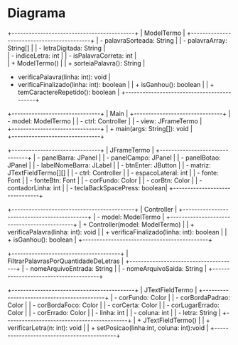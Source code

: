 


# Diagrama

+-------------------------------------------+
|   ModelTermo                              |
+-------------------------------------------+
| - palavraSorteada: String                 |
| - palavraArray: String[]                  |
| - letraDigitada: String                   |  
| - indiceLetra: int                        |
| - isPalavraCorreta: int                   |  
| + ModelTermo()                            |
| + sorteiaPalavra(): String                |
+ verificaPalavra(linha: int): void         |
+ verificaFinalizado(linha: int): boolean   |
| + isGanhou(): boolean                     |
| + temCaractereRepetido(): boolean         |
+-------------------------------------------+




+-------------------------------+
|      Main                     |
+-------------------------------+
| - model: ModelTermo           |
| - ctrl: Controller            |
| - view: JFrameTermo           |  
+-------------------------------+
| + main(args: String[]): void  |  
+-------------------------------+

+-------------------------------+
|   JFrameTermo                 |
+-------------------------------+
| - panelBarra: JPanel          |
| - panelCampo: JPanel          |
| - panelBotao: JPanel          |
| - labelNomeBarra: JLabel      |
| - btnEnter: JButton           |
| - matriz: JTextFieldTermo[][] |
| - ctrl: Controller            |
| - espacoLateral: int          |
| - fonte: Font                 |
| - fonteBtn: Font              |
| - corFundo: Color             |
| - corBtn: Color               |
| - contadorLinha: int          |
| - teclaBackSpacePress: boolean|
+-------------------------------+

+-------------------------------------------+
|   Controller                               |
+--------------------------------------------+
| - model: ModelTermo                        |
+--------------------------------------------+
| + Controller(model: ModelTermo)            |
| + verificaPalavra(linha: int): void        |
| + verificaFinalizado(linha: int): boolean  |
| + isGanhou(): boolean                      |
+--------------------------------------------+


+--------------------------------------+
| FiltrarPalavrasPorQuantidadeDeLetras |
+--------------------------------------+
| - nomeArquivoEntrada: String         |
| - nomeArquivoSaida: String           |
+--------------------------------------+

+-------------------------------------------+
| JTextFieldTermo                           |
+-------------------------------------------+
| - corFundo: Color                         |
| - corBordaPadrao: Color                   |
| - corBordaFoco: Color                     |
| - corCerta: Color                         |
| - corLugarErrado: Color                   |
| - corErrado: Color                        |
| - linha: int                              |
| - coluna: int                             |
| - letra: String                           |
+-------------------------------------------+
| + JTextFieldTermo()                       |
| + verificarLetra(n: int): void            |
| + setPosicao(linha:int, coluna: int):void |
+-------------------------------------------+

